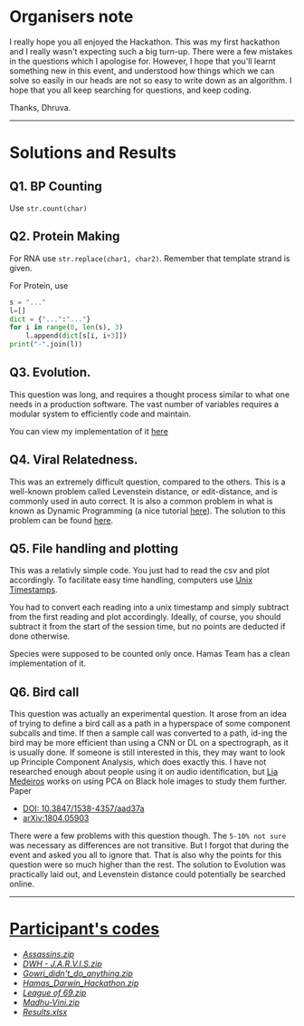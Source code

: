 # Organisers note
I really hope you all enjoyed the Hackathon.
This was my first hackathon and I really wasn't
expecting such a big turn-up. There were a few
mistakes in the questions which I apologise for.
However, I hope that you'll learnt something new
in this event, and understood how things which
we can solve so easily in our heads are not so
easy to write down as an algorithm. I hope that
you all keep searching for questions, and keep
coding.

Thanks,
Dhruva.

---
# Solutions and Results

## Q1. BP Counting
Use `str.count(char)`

## Q2. Protein Making
For RNA use `str.replace(char1, char2)`. Remember that template strand is given.

For Protein, use
```python
s = "..."
l=[]
dict = {"...":"..."}
for i in range(0, len(s), 3)
    l.append(dict[s[i, i+3]])
print("-".join(l))
```

## Q3. Evolution.
This question was long, and requires a thought
process similar to what one needs in a
production software. The vast number of
variables requires a modular system to
efficiently code and maintain.

You can view my implementation of it [here](https://github.com/DhruvaSambrani/Evolution-Simulation/)

## Q4. Viral Relatedness.
This was an extremely difficult question, compared to the others.
This is a well-known problem called Levenstein distance, or edit-distance, and is commonly used in auto correct.
It is also a common problem in what is known as Dynamic Programming (a nice tutorial [here](https://www.hackerearth.com/practice/algorithms/dynamic-programming/introduction-to-dynamic-programming-1/tutorial/)).
The solution to this problem can be found [here](https://www.geeksforgeeks.org/edit-distance-dp-5/).

## Q5. File handling and plotting
This was a relativly simple code. You just had to read the csv and plot accordingly.
To facilitate easy time handling, computers use
[Unix Timestamps](https://www.unixtimestamp.com/).

You had to convert each reading into a unix timestamp and simply subtract from the first reading and plot accordingly. Ideally, of course, you should subtract it from the start of the session time, but no points are deducted if done otherwise.

Species were supposed to be counted only once.
Hamas Team has a clean implementation of it.

## Q6. Bird call
This question was actually an experimental
question. It arose from an idea of trying to
define a bird call as a path in a hyperspace of
some component subcalls and time. If then a
sample call was converted to a path, id-ing the
bird may be more efficient than using a CNN or
DL on a spectrograph, as it is usually done.
If someone is still interested in this, they
may want to look up Principle Component
Analysis, which does exactly this. I have not
researched enough about people using it on audio
identification, but [Lia Medeiros](https://www.ias.edu/scholars/lia-medeiros)
works on using PCA on Black hole images to
study them further.
Paper
- [DOI:	10.3847/1538-4357/aad37a](https://iopscience.iop.org/article/10.3847/1538-4357/aad37a)
- [arXiv:1804.05903](https://arxiv.org/abs/1804.05903)

There were a few problems with this question
though. The `5-10% not sure` was necessary as
differences are not transitive. But I forgot
that during the event and asked you all to
ignore that. That is also why the points for
this question were so much higher than the
rest. The solution to Evolution was practically
laid out, and Levenstein distance could
potentially be searched online.

---

# [Participant's codes]()
- [_Assassins.zip_](Assassins.zip)
- [_DWH - J.A.R.V.I.S.zip_](DWH%20-%20J.A.R.V.I.S.zip)
- [_Gowri_didn't_do_anything.zip_](Gowri_didn't_do_anything.zip)
- [_Hamas_Darwin_Hackathon.zip_](Hamas_Darwin_Hackathon.zip)
- [_League of 69.zip_](League%20of%2069.zip)
- [_Madhu-Vini.zip_](Madhu-Vini.zip)
- [_Results.xlsx_](Results.xlsx)
